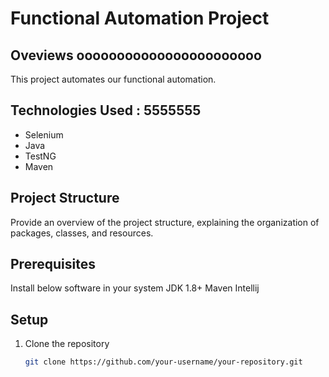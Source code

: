 # Functional Automation Project

## Oveviews                      ooooooooooooooooooooooo

This project automates our functional automation.

## Technologies Used : 5555555

- Selenium
- Java
- TestNG
- Maven

## Project Structure

Provide an overview of the project structure, explaining the organization of packages, classes, and resources.

## Prerequisites 
Install below software in your system
JDK 1.8+
Maven
Intellij

## Setup

1. Clone the repository
   ```bash
   git clone https://github.com/your-username/your-repository.git

